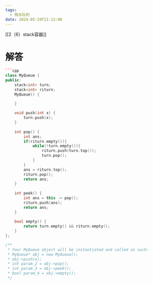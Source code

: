 ```yaml
---
tags:
  - 栈与队列
date: 2024-05-29T21:12:00
---
```

[[2（6）stack容器]]

# 解答

```cpp
```cpp
class MyQueue {
public:
    stack<int> turn;
    stack<int> riturn;
    MyQueue() {

    }
    
    void push(int x) {
        turn.push(x);
    }
    
    int pop() {
        int ans;
        if(riturn.empty()){
            while(!turn.empty()){
                riturn.push(turn.top());
                turn.pop();
            }
        }
        ans = riturn.top();
        riturn.pop();
        return ans;
    }
    
    int peek() {
        int ans = this -> pop();
        riturn.push(ans);
        return ans;
    }
    
    bool empty() {
        return turn.empty() && riturn.empty();
    }
};

/**
 * Your MyQueue object will be instantiated and called as such:
 * MyQueue* obj = new MyQueue();
 * obj->push(x);
 * int param_2 = obj->pop();
 * int param_3 = obj->peek();
 * bool param_4 = obj->empty();
 */
```
```